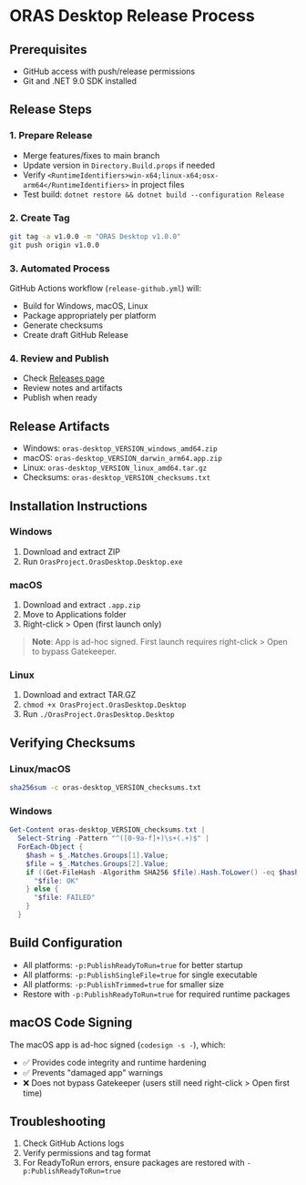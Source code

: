 # ORAS Desktop Release Process

## Prerequisites
- GitHub access with push/release permissions
- Git and .NET 9.0 SDK installed

## Release Steps

### 1. Prepare Release
- Merge features/fixes to main branch
- Update version in `Directory.Build.props` if needed
- Verify `<RuntimeIdentifiers>win-x64;linux-x64;osx-arm64</RuntimeIdentifiers>` in project files
- Test build: `dotnet restore && dotnet build --configuration Release`

### 2. Create Tag
```bash
git tag -a v1.0.0 -m "ORAS Desktop v1.0.0"
git push origin v1.0.0
```

### 3. Automated Process
GitHub Actions workflow (`release-github.yml`) will:
- Build for Windows, macOS, Linux
- Package appropriately per platform
- Generate checksums
- Create draft GitHub Release

### 4. Review and Publish
- Check [Releases page](https://github.com/shizhMSFT/oras-desktop/releases)
- Review notes and artifacts
- Publish when ready

## Release Artifacts
- Windows: `oras-desktop_VERSION_windows_amd64.zip`
- macOS: `oras-desktop_VERSION_darwin_arm64.app.zip`
- Linux: `oras-desktop_VERSION_linux_amd64.tar.gz`
- Checksums: `oras-desktop_VERSION_checksums.txt`

## Installation Instructions

### Windows
1. Download and extract ZIP
2. Run `OrasProject.OrasDesktop.Desktop.exe`

### macOS
1. Download and extract `.app.zip`
2. Move to Applications folder
3. Right-click > Open (first launch only)

> **Note**: App is ad-hoc signed. First launch requires right-click > Open to bypass Gatekeeper.

### Linux
1. Download and extract TAR.GZ
2. `chmod +x OrasProject.OrasDesktop.Desktop`
3. Run `./OrasProject.OrasDesktop.Desktop`

## Verifying Checksums

### Linux/macOS
```bash
sha256sum -c oras-desktop_VERSION_checksums.txt
```

### Windows
```powershell
Get-Content oras-desktop_VERSION_checksums.txt | 
  Select-String -Pattern "^([0-9a-f]+)\s+(.+)$" | 
  ForEach-Object { 
    $hash = $_.Matches.Groups[1].Value; 
    $file = $_.Matches.Groups[2].Value; 
    if ((Get-FileHash -Algorithm SHA256 $file).Hash.ToLower() -eq $hash) {
      "$file: OK"
    } else {
      "$file: FAILED"
    }
  }
```

## Build Configuration
- All platforms: `-p:PublishReadyToRun=true` for better startup
- All platforms: `-p:PublishSingleFile=true` for single executable
- All platforms: `-p:PublishTrimmed=true` for smaller size
- Restore with `-p:PublishReadyToRun=true` for required runtime packages

## macOS Code Signing
The macOS app is ad-hoc signed (`codesign -s -`), which:
- ✅ Provides code integrity and runtime hardening
- ✅ Prevents "damaged app" warnings
- ❌ Does not bypass Gatekeeper (users still need right-click > Open first time)

## Troubleshooting
1. Check GitHub Actions logs
2. Verify permissions and tag format
3. For ReadyToRun errors, ensure packages are restored with `-p:PublishReadyToRun=true`